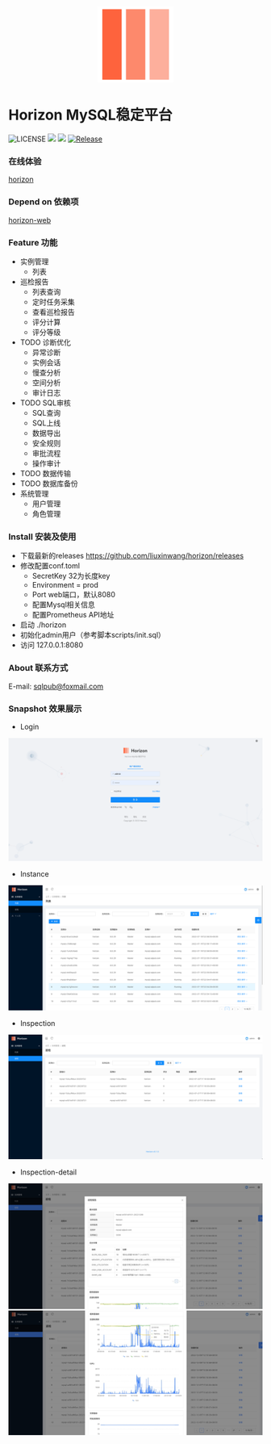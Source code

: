 <p style="text-align: center">
    <img src="docs/img/logo.png" style="height: 30%; width: 30%"  alt="logo"/>
</p>

# Horizon MySQL稳定平台

![LICENSE](https://img.shields.io/badge/license-GPLv2%20-blue.svg)
![](https://img.shields.io/github/languages/top/liuxinwang/horizon)
![](https://img.shields.io/badge/build-prerelease-brightgreen.svg)
[![Release](https://img.shields.io/github/release/liuxinwang/horizon.svg?style=flat-square)](https://github.com/liuxinwang/horizon/releases)

### 在线体验

[horizon](http://sqlpub.com:8082/)

### Depend on 依赖项

[horizon-web](https://github.com/liuxinwang/horizon-web)

### Feature 功能
- 实例管理
    - 列表
- 巡检报告
  - 列表查询
  - 定时任务采集
  - 查看巡检报告
  - 评分计算
  - 评分等级
- TODO 诊断优化
  - 异常诊断
  - 实例会话
  - 慢查分析
  - 空间分析
  - 审计日志
- TODO SQL审核
  - SQL查询
  - SQL上线
  - 数据导出
  - 安全规则
  - 审批流程
  - 操作审计
- TODO 数据传输
- TODO 数据库备份
- 系统管理
  - 用户管理
  - 角色管理

### Install 安装及使用
- 下载最新的releases https://github.com/liuxinwang/horizon/releases
- 修改配置conf.toml
  - SecretKey 32为长度key
  - Environment = prod
  - Port web端口，默认8080
  - 配置Mysql相关信息
  - 配置Prometheus API地址
- 启动 ./horizon
- 初始化admin用户（参考脚本scripts/init.sql）
- 访问 127.0.0.1:8080

### About 联系方式

E-mail: sqlpub@foxmail.com

### Snapshot 效果展示

-   Login

![login](docs/img/login.png)

-   Instance

![](docs/img/instance-list.png)

-   Inspection

![](docs/img/inspection.png)

-   Inspection-detail

![](docs/img/inspection-detail.jpg)
![](docs/img/inspection-detail2.jpg)